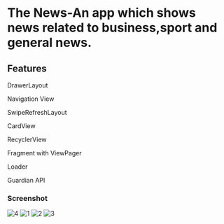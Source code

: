 # The News-An app which shows news related to business,sport and general news.

## Features

 DrawerLayout

Navigation View

SwipeRefreshLayout

CardView

RecyclerView


Fragment with ViewPager


Loader


Guardian API


### Screenshot
![4](https://user-images.githubusercontent.com/65516859/128031508-21b68707-a627-4bd9-a9ef-4dce9ce7a85d.jpg)
![1](https://user-images.githubusercontent.com/65516859/128031653-6199a0d9-b7af-4ed8-b5e6-99e32f68bd89.jpg)
![2](https://user-images.githubusercontent.com/65516859/128031761-0d351f7a-86f9-49a4-baec-8c774e502ed0.jpg)
![3](https://user-images.githubusercontent.com/65516859/128031802-8a15d8f9-814f-467c-9100-ea998223db94.jpg)




  
